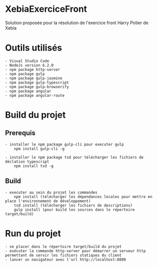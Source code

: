 # XebiaExerciceFront

Solution proposée pour la résolution de l'exercice front Harry Potier de Xebia

# Outils utilisés

    - Visual Studio Code
    - NodeJs version 6.2.0
    - npm package http-server
    - npm package gulp
    - npm package gulp-jasmine
    - npm package gulp-typescript
    - npm package gulp-browserify
    - npm package angular
    - npm package angular-route

# Build du projet

## Prerequis

    - installer le npm package gulp-cli pour executer gulp
        npm install gulp-cli -g
    
    - installer le npm package tsd pour télécharger les fichiers de déclation typescript
        npm install tsd -g

## Build

    - executer au sein du projet les commandes
        npm install (télécharger les dépendances locales pour mettre en place l'environnement de développement)
        tsd install (télécharger les fichiers de descriptions)
        gulp install (pour build les sources dans le répertoire target/build)

# Run du projet

    - se placer dans le répertoire target/build du projet
    - exécuter la commande http-server pour démarrer un serveur http permettant de servir les fichiers statiques du client
    - lancer un navigateur avec l'url http://localhost:8080

